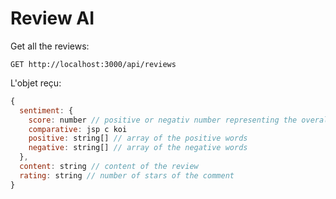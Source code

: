 # Review AI

Get all the reviews:

```
GET http://localhost:3000/api/reviews
```

L'objet reçu:

```js
{
  sentiment: {
    score: number // positive or negativ number representing the overall score of the review
    comparative: jsp c koi
    positive: string[] // array of the positive words
    negative: string[] // array of the negative words
  },
  content: string // content of the review
  rating: string // number of stars of the comment
}
```